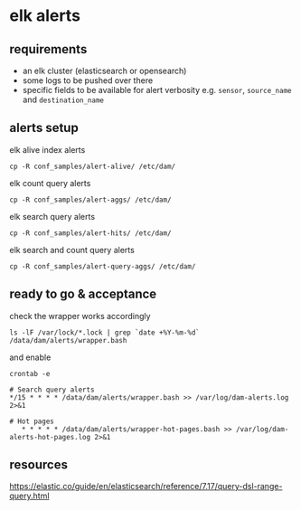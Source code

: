 # elk alerts

## requirements

- an elk cluster (elasticsearch or opensearch)
- some logs to be pushed over there
- specific fields to be available for alert verbosity e.g. `sensor`, `source_name` and `destination_name`

## alerts setup

elk alive index alerts

    cp -R conf_samples/alert-alive/ /etc/dam/

elk count query alerts

    cp -R conf_samples/alert-aggs/ /etc/dam/

elk search query alerts

	cp -R conf_samples/alert-hits/ /etc/dam/

elk search and count query alerts

    cp -R conf_samples/alert-query-aggs/ /etc/dam/

## ready to go & acceptance

check the wrapper works accordingly

	ls -lF /var/lock/*.lock | grep `date +%Y-%m-%d`
    /data/dam/alerts/wrapper.bash

and enable

```
crontab -e

# Search query alerts
*/15 * * * * /data/dam/alerts/wrapper.bash >> /var/log/dam-alerts.log 2>&1

# Hot pages
   * * * * * /data/dam/alerts/wrapper-hot-pages.bash >> /var/log/dam-alerts-hot-pages.log 2>&1
```

## resources

https://elastic.co/guide/en/elasticsearch/reference/7.17/query-dsl-range-query.html


